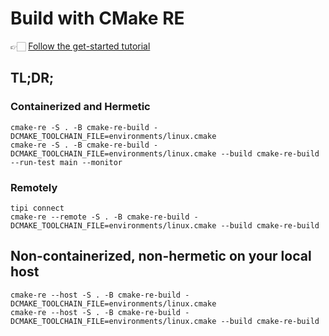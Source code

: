 # Build with CMake RE

👉🏻 [Follow the get-started tutorial](https://feature-cmake-re-docs.dev.tipi.build/documentation/0000-getting-started-cmake)

## TL;DR; 
### Containerized and Hermetic
```
cmake-re -S . -B cmake-re-build -DCMAKE_TOOLCHAIN_FILE=environments/linux.cmake
cmake-re -S . -B cmake-re-build -DCMAKE_TOOLCHAIN_FILE=environments/linux.cmake --build cmake-re-build --run-test main --monitor
```

### Remotely
```
tipi connect
cmake-re --remote -S . -B cmake-re-build -DCMAKE_TOOLCHAIN_FILE=environments/linux.cmake --build cmake-re-build 
```

## Non-containerized, non-hermetic on your local host
```
cmake-re --host -S . -B cmake-re-build -DCMAKE_TOOLCHAIN_FILE=environments/linux.cmake
cmake-re --host -S . -B cmake-re-build -DCMAKE_TOOLCHAIN_FILE=environments/linux.cmake --build cmake-re-build
```

